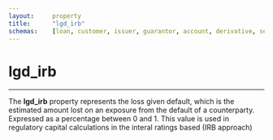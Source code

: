 ```yaml
---
layout:     property
title:      "lgd_irb"
schemas:    [loan, customer, issuer, guarantor, account, derivative, security]
---
```


# lgd_irb

---

The **lgd_irb** property represents the loss given default, which is the estimated amount lost on an exposure from the default of a counterparty. Expressed as a percentage between 0 and 1. This value is used in regulatory capital calculations in the interal ratings based (IRB approach)
